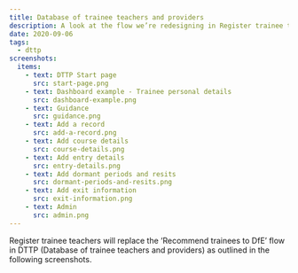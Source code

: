 ```yaml
---
title: Database of trainee teachers and providers
description: A look at the flow we’re redesigning in Register trainee teachers
date: 2020-09-06
tags:
  - dttp
screenshots:
  items:
    - text: DTTP Start page
      src: start-page.png
    - text: Dashboard example - Trainee personal details
      src: dashboard-example.png
    - text: Guidance
      src: guidance.png
    - text: Add a record
      src: add-a-record.png
    - text: Add course details
      src: course-details.png
    - text: Add entry details
      src: entry-details.png
    - text: Add dormant periods and resits
      src: dormant-periods-and-resits.png
    - text: Add exit information
      src: exit-information.png
    - text: Admin
      src: admin.png
---
```


Register trainee teachers will replace the ‘Recommend trainees to DfE’ flow in DTTP (Database of trainee teachers and providers) as outlined in the following screenshots.
